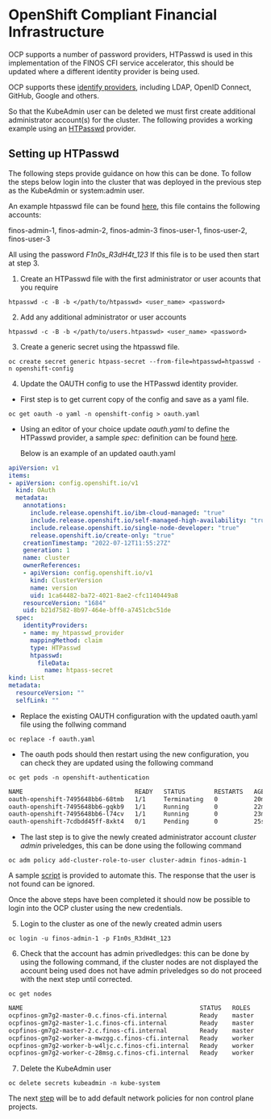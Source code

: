 # OpenShift Compliant Financial Infrastructure

OCP supports a number of password providers, HTPasswd is used in this implementation of the FINOS CFI service accelerator, this should be updated where a different identity provider is being used.

OCP supports these [identify providers](https://docs.openshift.com/container-platform/4.11/authentication/understanding-identity-provider.html), including LDAP, OpenID Connect, GitHub, Google and others. 

So that the KubeAdmin user can be deleted we must first create additional administrator account(s) for the cluster. The following provides a working example using an [HTPasswd](https://docs.openshift.com/container-platform/4.11/authentication/identity_providers/configuring-htpasswd-identity-provider.html) provider.

## Setting up HTPasswd 

The following steps provide guidance on how this can be done. To follow the steps below login into the cluster that was deployed in the previous step as the KubeAdmin or system:admin user. 

An example htpasswd file can be found [here](htpasswd), this file contains the following accounts:

finos-admin-1, finos-admin-2, finos-admin-3 
finos-user-1, finos-user-2, finos-user-3 

All using the password *F1n0s_R3dH4t_123* If this file is to be used then start at step 3.

1. Create an HTPasswd file with the first administrator or user acounts that you require

```shell
htpasswd -c -B -b </path/to/htpasswd> <user_name> <password>
```

2. Add any additional administrator or user accounts

```shell
htpasswd -c -B -b </path/to/users.htpasswd> <user_name> <password>
```

3. Create a generic secret using the htpasswd file.

```shell
oc create secret generic htpass-secret --from-file=htpasswd=htpasswd -n openshift-config
```

4. Update the OAUTH config to use the HTPasswd identity provider. 
- First step is to get current copy of the config and save as a yaml file.

```shell
oc get oauth -o yaml -n openshift-config > oauth.yaml
```

  - Using an editor of your choice update *oauth.yaml* to define the HTPasswd provider, a sample *spec:* definition can be found [here](sample_htpassed_provider_oauth.yaml).

    Below is an example of an updated oauth.yaml

```yaml
apiVersion: v1
items:
- apiVersion: config.openshift.io/v1
  kind: OAuth
  metadata:
    annotations:
      include.release.openshift.io/ibm-cloud-managed: "true"
      include.release.openshift.io/self-managed-high-availability: "true"
      include.release.openshift.io/single-node-developer: "true"
      release.openshift.io/create-only: "true"
    creationTimestamp: "2022-07-12T11:55:27Z"
    generation: 1
    name: cluster
    ownerReferences:
    - apiVersion: config.openshift.io/v1
      kind: ClusterVersion
      name: version
      uid: 1ca64482-ba72-4021-8ae2-cfc1140449a8
    resourceVersion: "1684"
    uid: b21d7582-8b97-464e-bff0-a7451cbc51de
  spec:
    identityProviders:
    - name: my_htpasswd_provider
      mappingMethod: claim
      type: HTPasswd
      htpasswd:
        fileData:
          name: htpass-secret
kind: List
metadata:
  resourceVersion: ""
  selfLink: ""
```

  - Replace the existing OAUTH configuration with the updated oauth.yaml file using the follwing command

```shell
oc replace -f oauth.yaml
```

  - The oauth pods should then restart using the new configuration, you can check they are updated using the following command

```shell
oc get pods -n openshift-authentication
```

```bash
NAME                               READY   STATUS        RESTARTS   AGE
oauth-openshift-7495648bb6-68tmb   1/1     Terminating   0          20m
oauth-openshift-7495648bb6-gqkb9   1/1     Running       0          22m
oauth-openshift-7495648bb6-l74cv   1/1     Running       0          23m
oauth-openshift-7cdbdd45ff-8xkt4   0/1     Pending       0          25s
```


  - The last step is to give the newly created administrator account *cluster admin* priveledges, this can be done using the following command

```shell
oc adm policy add-cluster-role-to-user cluster-admin finos-admin-1
```

A sample [script](add_cluster_admin_role.sh) is provided to automate this. The response that the user is not found can be ignored. 

Once the above steps have been completed it should now be possible to login into the OCP cluster using the new credentials. 

5. Login to the cluster as one of the newly created admin users

```shell
oc login -u finos-admin-1 -p F1n0s_R3dH4t_123
```

6. Check that the account has admin privedledges: this can be done by using the following command, if the cluster nodes are not displayed the account being used does not have admin priveledges so do not proceed with the next step until corrected.

```shell
oc get nodes
```

```bash
NAME                                                 STATUS   ROLES    AGE   VERSION
ocpfinos-gm7g2-master-0.c.finos-cfi.internal         Ready    master   44m   v1.23.3+e419edf
ocpfinos-gm7g2-master-1.c.finos-cfi.internal         Ready    master   45m   v1.23.3+e419edf
ocpfinos-gm7g2-master-2.c.finos-cfi.internal         Ready    master   44m   v1.23.3+e419edf
ocpfinos-gm7g2-worker-a-mwzgg.c.finos-cfi.internal   Ready    worker   27m   v1.23.3+e419edf
ocpfinos-gm7g2-worker-b-w4ljc.c.finos-cfi.internal   Ready    worker   27m   v1.23.3+e419edf
ocpfinos-gm7g2-worker-c-28msg.c.finos-cfi.internal   Ready    worker   26m   v1.23.3+e419edf
```

7. Delete the KubeAdmin user 

```shell
oc delete secrets kubeadmin -n kube-system
```


The next [step](/accelerators/kubernetes/ocp/gcp/03_default_network_policy/default_network_policy_implementation.md) will be to add default network policies for non control plane projects. 
